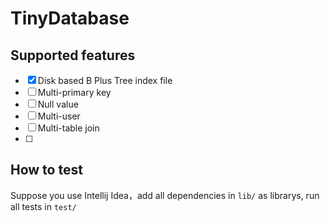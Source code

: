 # TinyDatabase


## Supported features
- [x] Disk based B Plus Tree index file
- [ ] Multi-primary key
- [ ] Null value 
- [ ] Multi-user
- [ ] Multi-table join
- [ ]
## How to test

Suppose you use Intellij Idea，add all dependencies in `lib/` as librarys, run all tests in `test/`
